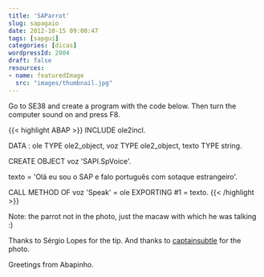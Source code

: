 ```yaml
---
title: 'SAParrot'
slug: sapagaio
date: 2012-10-15 09:00:47
tags: [sapgui]
categories: [dicas]
wordpressId: 2004
draft: false
resources:
- name: featuredImage
  src: "images/thumbnail.jpg"
---
```

Go to SE38 and create a program with the code below. Then turn the computer sound on and press F8.


{{< highlight ABAP >}}
INCLUDE ole2incl.
 
DATA : 
  ole     TYPE ole2_object,
  voz     TYPE ole2_object,
  texto   TYPE string.
 
CREATE OBJECT voz 'SAPI.SpVoice'.
 
texto = 'Olá eu sou o SAP e falo português com sotaque estrangeiro'.
 
CALL METHOD OF voz 'Speak' = ole
   EXPORTING #1 = texto.
{{< /highlight >}}

Note: the parrot not in the photo, just the macaw with which he was talking :)

Thanks to Sérgio Lopes for the tip.
And thanks to [captainsubtle][1] for the photo.

Greetings from Abapinho.

   [1]: http://www.flickr.com/photos/captainsubtle/4636335123/
